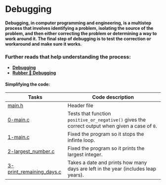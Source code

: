 # Debugging

**Debugging, in computer programming and engineering, is a multistep process that involves identifying a problem, isolating the source of the problem, and then either correcting the problem or determining a way to work around it. The final step of debugging is to test the correction or workaround and make sure it works.**

### Further reads that help understanding the process:

- **[Debugging](https://www.techtarget.com/searchsoftwarequality/definition/debugging#:~:text=Debugging%2C%20in%20computer%20programming%20and,and%20make%20sure%20it%20works.)**
- **[Rubber 🦆 Debugging](https://en.wikipedia.org/wiki/Rubber_duck_debugging)** 

#### Simplifying the code:

Tasks | Code description
--------- | ------------
[main.h](https://github.com/tizihoxha/holbertonschool-low_level_programming/blob/main/debugging/0-main.c) | Header file
[0-main.c](https://github.com/tizihoxha/holbertonschool-low_level_programming/blob/main/debugging/0-main.c) | Tests that function `positive_or_negative()` gives the correct output when given a case of `0`.
[1-main.c](https://github.com/tizihoxha/holbertonschool-low_level_programming/blob/main/debugging/1-main.c) | Fixed the program so it stops the infinte loop.
[2-largest_number.c](https://github.com/tizihoxha/holbertonschool-low_level_programming/blob/main/debugging/2-largest_number.c) | Fixed the program so it prints the largest integer.
[3-print_remaining_days.c](https://github.com/tizihoxha/holbertonschool-low_level_programming/blob/main/debugging/3-print_remaining_days.c) | Takes a date and prints how many days are left in the year (includes leap years).


